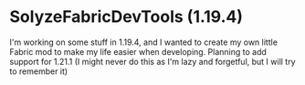 # SolyzeFabricDevTools (1.19.4)
I'm working on some stuff in 1.19.4, and I wanted to create my own little Fabric mod to make my life easier when developing.
Planning to add support for 1.21.1 (I might never do this as I'm lazy and forgetful, but I will try to remember it)
